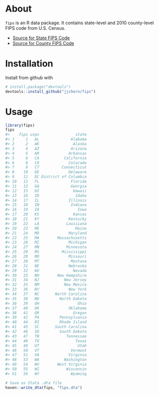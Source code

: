 
<!-- README.md is generated from README.Rmd. Please edit that file -->
About
=====

`fips` is an R data package. It contains state-level and 2010 county-level FIPS code from U.S. Census.

-   [Source for State FIPS Code](https://www.census.gov/geo/reference/ansi_statetables.html)
-   [Source for County FIPS Code](https://www.census.gov/geo/reference/codes/cou.html)

Installation
============

Install from github with

``` r
# install.package("devtools")
devtools::install_github("jjchern/fips")
```

Usage
=====

``` r
library(fips)
fips
#>    fips usps                state
#> 1     1   AL              Alabama
#> 2     2   AK               Alaska
#> 3     4   AZ              Arizona
#> 4     5   AR             Arkansas
#> 5     6   CA           California
#> 6     8   CO             Colorado
#> 7     9   CT          Connecticut
#> 8    10   DE             Delaware
#> 9    11   DC District of Columbia
#> 10   12   FL              Florida
#> 11   13   GA              Georgia
#> 12   15   HI               Hawaii
#> 13   16   ID                Idaho
#> 14   17   IL             Illinois
#> 15   18   IN              Indiana
#> 16   19   IA                 Iowa
#> 17   20   KS               Kansas
#> 18   21   KY             Kentucky
#> 19   22   LA            Louisiana
#> 20   23   ME                Maine
#> 21   24   MD             Maryland
#> 22   25   MA        Massachusetts
#> 23   26   MI             Michigan
#> 24   27   MN            Minnesota
#> 25   28   MS          Mississippi
#> 26   29   MO             Missouri
#> 27   30   MT              Montana
#> 28   31   NE             Nebraska
#> 29   32   NV               Nevada
#> 30   33   NH        New Hampshire
#> 31   34   NJ           New Jersey
#> 32   35   NM           New Mexico
#> 33   36   NY             New York
#> 34   37   NC       North Carolina
#> 35   38   ND         North Dakota
#> 36   39   OH                 Ohio
#> 37   40   OK             Oklahoma
#> 38   41   OR               Oregon
#> 39   42   PA         Pennsylvania
#> 40   44   RI         Rhode Island
#> 41   45   SC       South Carolina
#> 42   46   SD         South Dakota
#> 43   47   TN            Tennessee
#> 44   48   TX                Texas
#> 45   49   UT                 Utah
#> 46   50   VT              Vermont
#> 47   51   VA             Virginia
#> 48   53   WA           Washington
#> 49   54   WV        West Virginia
#> 50   55   WI            Wisconsin
#> 51   56   WY              Wyoming

# Save as Stata .dta file
haven::write_dta(fips, "fips.dta")
```
